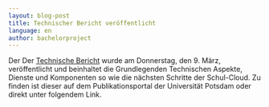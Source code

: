 ```yaml
---
layout: blog-post
title: Technischer Bericht veröffentlicht
language: en
author: bachelorproject
---
```


Der Der [Technische Bericht](https://publishup.uni-potsdam.de/opus4-ubp/frontdoor/index/index/docId/10385) wurde am Donnerstag, den 9. März, veröffentlicht und beinhaltet die Grundlegenden Technischen Aspekte, Dienste und Komponenten so wie die nächsten Schritte der Schul-Cloud. 
Zu finden ist dieser auf dem Publikationsportal der Universität Potsdam oder direkt unter folgendem Link.
